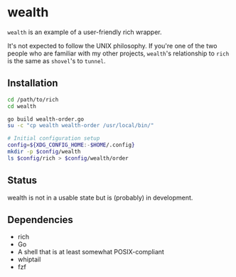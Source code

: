 # wealth
``wealth`` is an example of a user-friendly rich wrapper.

It's not expected to follow the UNIX philosophy. If you're one of the two people
who are familiar with my other projects, ``wealth``'s relationship to ``rich`` is
the same as ``shovel``'s to ``tunnel``.

## Installation
```sh
cd /path/to/rich
cd wealth

go build wealth-order.go
su -c "cp wealth wealth-order /usr/local/bin/"

# Initial configuration setup
config=${XDG_CONFIG_HOME:-$HOME/.config}
mkdir -p $config/wealth
ls $config/rich > $config/wealth/order
```

## Status
wealth is not in a usable state but is (probably) in development.

## Dependencies
- rich
- Go
- A shell that is at least somewhat POSIX-compliant
- whiptail
- fzf

